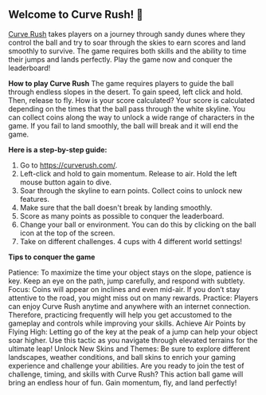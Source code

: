 ## Welcome to Curve Rush! 👋

[Curve Rush](https://curverush.com/) takes players on a journey through sandy dunes where they control the ball and try to soar through the skies to earn scores and land smoothly to survive. The game requires both skills and the ability to time their jumps and lands perfectly. Play the game now and conquer the leaderboard!

**How to play Curve Rush**
The game requires players to guide the ball through endless slopes in the desert. To gain speed, left click and hold. Then, release to fly. 
How is your score calculated?
Your score is calculated depending on the times that the ball pass through the white skyline. 
You can collect coins along the way to unlock a wide range of characters in the game. 
If you fail to land smoothly, the ball will break and it will end the game. 

**Here is a step-by-step guide:**
1. Go to https://curverush.com/.
2. Left-click and hold to gain momentum. Release to air. Hold the left mouse button again to dive.
3. Soar through the skyline to earn points. Collect coins to unlock new features.
4. Make sure that the ball doesn't break by landing smoothly.
5. Score as many points as possible to conquer the leaderboard.
5. Change your ball or environment. You can do this by clicking on the ball icon at the top of the screen. 
6. Take on different challenges. 4 cups with 4 different world settings!

**Tips to conquer the game**

Patience: To maximize the time your object stays on the slope, patience is key. Keep an eye on the path, jump carefully, and respond with subtlety.
Focus: Coins will appear on inclines and even mid-air. If you don’t stay attentive to the road, you might miss out on many rewards.
Practice: Players can enjoy Curve Rush anytime and anywhere with an internet connection. Therefore, practicing frequently will help you get accustomed to the gameplay and controls while improving your skills.
Achieve Air Points by Flying High: Letting go of the key at the peak of a jump can help your object soar higher. Use this tactic as you navigate through elevated terrains for the ultimate leap!
Unlock New Skins and Themes: Be sure to explore different landscapes, weather conditions, and ball skins to enrich your gaming experience and challenge your abilities.
Are you ready to join the test of challenge, timing, and skills with Curve Rush? This action ball game will bring an endless hour of fun. Gain momentum, fly, and land perfectly!

